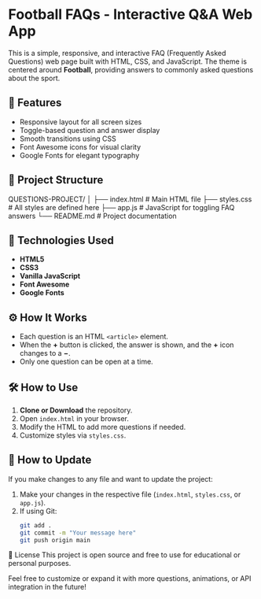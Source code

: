 # Football FAQs - Interactive Q&A Web App

This is a simple, responsive, and interactive FAQ (Frequently Asked Questions) web page built with HTML, CSS, and JavaScript. The theme is centered around **Football**, providing answers to commonly asked questions about the sport.

## 🚀 Features

- Responsive layout for all screen sizes
- Toggle-based question and answer display
- Smooth transitions using CSS
- Font Awesome icons for visual clarity
- Google Fonts for elegant typography

## 📁 Project Structure

 QUESTIONS-PROJECT/
│
├── index.html # Main HTML file
├── styles.css # All styles are defined here
├── app.js # JavaScript for toggling FAQ answers
└── README.md # Project documentation


## 📌 Technologies Used

- **HTML5**
- **CSS3**
- **Vanilla JavaScript**
- **Font Awesome**
- **Google Fonts**

## ⚙️ How It Works

- Each question is an HTML `<article>` element.
- When the **+** button is clicked, the answer is shown, and the **+** icon changes to a **−**.
- Only one question can be open at a time.

## 🛠️ How to Use

1. **Clone or Download** the repository.
2. Open `index.html` in your browser.
3. Modify the HTML to add more questions if needed.
4. Customize styles via `styles.css`.

## 🔄 How to Update

If you make changes to any file and want to update the project:
1. Make your changes in the respective file (`index.html`, `styles.css`, or `app.js`).
2. If using Git:
   ```bash
   git add .
   git commit -m "Your message here"
   git push origin main


📝 License
This project is open source and free to use for educational or personal purposes.


Feel free to customize or expand it with more questions, animations, or API integration in the future!

